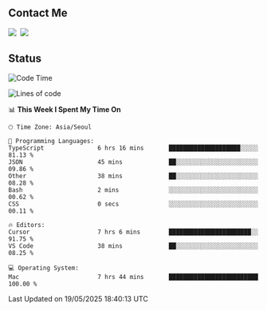 ## Contact Me
<a href="https://instagram.com/_hongrok"><img src="https://img.shields.io/badge/Instagram-E4405F?style=for-the-badge&logo=Instagram&logoColor=white"/></a>&nbsp;
<img src="https://img.shields.io/badge/HongRok @hlog2e-5865F2?style=for-the-badge&logo=Discord&logoColor=white"/>&nbsp;

## Status

<!--START_SECTION:waka-->
![Code Time](http://img.shields.io/badge/Code%20Time-883%20hrs%2017%20mins-blue)

![Lines of code](https://img.shields.io/badge/From%20Hello%20World%20I%27ve%20Written-656.0%20thousand%20lines%20of%20code-blue)

📊 **This Week I Spent My Time On** 

```text
🕑︎ Time Zone: Asia/Seoul

💬 Programming Languages: 
TypeScript               6 hrs 16 mins       ████████████████████░░░░░   81.13 % 
JSON                     45 mins             ██░░░░░░░░░░░░░░░░░░░░░░░   09.86 % 
Other                    38 mins             ██░░░░░░░░░░░░░░░░░░░░░░░   08.28 % 
Bash                     2 mins              ░░░░░░░░░░░░░░░░░░░░░░░░░   00.62 % 
CSS                      0 secs              ░░░░░░░░░░░░░░░░░░░░░░░░░   00.11 % 

🔥 Editors: 
Cursor                   7 hrs 6 mins        ███████████████████████░░   91.75 % 
VS Code                  38 mins             ██░░░░░░░░░░░░░░░░░░░░░░░   08.25 % 

💻 Operating System: 
Mac                      7 hrs 44 mins       █████████████████████████   100.00 % 
```


 Last Updated on 19/05/2025 18:40:13 UTC
<!--END_SECTION:waka-->
